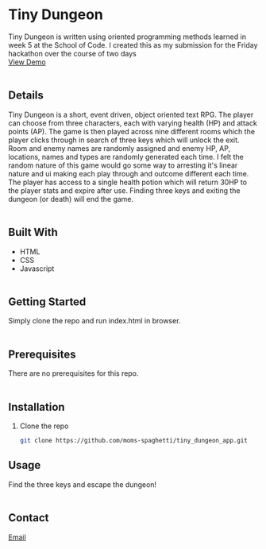 # Tiny Dungeon

Tiny Dungeon is written using oriented programming methods learned in week 5 at the School of Code. I created this as my submission for the Friday hackathon over the course of two days\
[View Demo](https://moms-spaghetti-tinydungeon.netlify.app/)
<br/><br/>

## Details

Tiny Dungeon is a short, event driven, object oriented text RPG. The player can choose from three characters, each with varying health (HP) and attack points (AP). The game is then played across nine different rooms which the player clicks through in search of three keys which will unlock the exit. Room and enemy names are randomly assigned and enemy HP, AP, locations, names and types are randomly generated each time. I felt the random nature of this game would go some way to arresting it's linear nature and ui making each play through and outcome different each time. The player has access to a single health potion which will return 30HP to the player stats and expire after use.
Finding three keys and exiting the dungeon (or death) will end the game.
<br/><br/>

## Built With

- HTML
- CSS
- Javascript
  <br/><br/>

## Getting Started

Simply clone the repo and run index.html in browser.
<br/><br/>

## Prerequisites

There are no prerequisites for this repo.
<br/><br/>

## Installation

1. Clone the repo
   ```sh
   git clone https://github.com/moms-spaghetti/tiny_dungeon_app.git
   ```

## Usage

Find the three keys and escape the dungeon!
<br/><br/>

## Contact

[Email](mailto:williamedwards36@aol.com)
<br/><br/>
